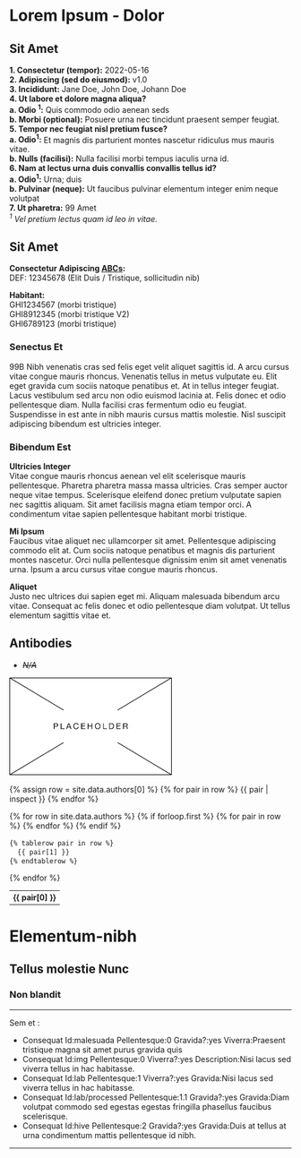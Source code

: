 # Lorem Ipsum - Dolor
													
## Sit Amet  
**1. Consectetur (tempor):** 2022-05-16   
**2. Adipiscing (sed do eiusmod):** v1.0  
**3. Incididunt:** Jane Doe, John Doe, Johann Doe  
**4. Ut labore et dolore magna aliqua?   
    a.	Odio <sup>1</sup>:** Quis commodo odio aenean seds  
    **b. Morbi  (optional):** Posuere urna nec tincidunt praesent semper feugiat.  
**5. Tempor nec feugiat nisl pretium fusce?**  
    **a.	Odio<sup>1</sup>:** Et magnis dis parturient montes nascetur ridiculus mus mauris vitae.  
    **b.	Nulls (facilisi):** Nulla facilisi morbi tempus iaculis urna id.  
 **6. Nam at lectus urna duis convallis convallis tellus id?**  
    **a.	Odio<sup>1</sup>:** Urna; duis  
    **b.	Pulvinar (neque):** Ut faucibus pulvinar elementum integer enim neque volutpat   
 **7. Ut pharetra:** 99 Amet  
<sup>*1</sup> Vel pretium lectus quam id leo in vitae.*

## Sit Amet 
**Consectetur Adipiscing [ABCs](https://www.google.com/):**  
DEF: 12345678 (Elit Duis / Tristique, sollicitudin nib)

**Habitant:**  
GHI1234567 (morbi tristique)  
GHI8912345 (morbi tristique V2)  
GHI6789123 (morbi tristique)
	
### **Senectus Et**

99B Nibh venenatis cras sed felis eget velit aliquet sagittis id. A arcu cursus vitae congue mauris rhoncus. Venenatis tellus in metus vulputate eu. Elit eget gravida cum sociis natoque penatibus et. At in tellus integer feugiat. Lacus vestibulum sed arcu non odio euismod lacinia at. Felis donec et odio pellentesque diam. Nulla facilisi cras fermentum odio eu feugiat. Suspendisse in est ante in nibh mauris cursus mattis molestie. Nisl suscipit adipiscing bibendum est ultricies integer.

### **Bibendum Est**

**Ultricies Integer**  
Vitae congue mauris rhoncus aenean vel elit scelerisque mauris pellentesque. Pharetra pharetra massa massa ultricies. Cras semper auctor neque vitae tempus. Scelerisque eleifend donec pretium vulputate sapien nec sagittis aliquam. Sit amet facilisis magna etiam tempor orci. A condimentum vitae sapien pellentesque habitant morbi tristique.

**Mi Ipsum**  
Faucibus vitae aliquet nec ullamcorper sit amet. Pellentesque adipiscing commodo elit at. Cum sociis natoque penatibus et magnis dis parturient montes nascetur. Orci nulla pellentesque dignissim enim sit amet venenatis urna. Ipsum a arcu cursus vitae congue mauris rhoncus.

**Aliquet**  
Justo nec ultrices dui sapien eget mi. Aliquam malesuada bibendum arcu vitae. Consequat ac felis donec et odio pellentesque diam volutpat. Ut tellus elementum sagittis vitae et.

## **Antibodies**  
* ~~*N/A*~~

![Placeholder image](/assets/placeholder.png)

{% assign row = site.data.authors[0] %}
{% for pair in row %}
  {{ pair | inspect }}
{% endfor %}

<table>
  {% for row in site.data.authors %}
    {% if forloop.first %}
    <tr>
      {% for pair in row %}
        <th>{{ pair[0] }}</th>
      {% endfor %}
    </tr>
    {% endif %}

    {% tablerow pair in row %}
      {{ pair[1] }}
    {% endtablerow %}
  {% endfor %}
</table>


															
# Elementum-nibh

## Tellus molestie Nunc

### **Non blandit**

---
Sem et :
  - Consequat Id:malesuada
    Pellentesque:0
    Gravida?:yes
    Viverra:Praesent tristique magna sit amet purus gravida quis
  - Consequat Id:img
    Pellentesque:0
    Viverra?:yes
    Description:Nisi lacus sed viverra tellus in hac habitasse.
  - Consequat Id:lab
    Pellentesque:1
    Viverra?:yes
    Gravida:Nisi lacus sed viverra tellus in hac habitasse.
  - Consequat Id:lab/processed
    Pellentesque:1.1
    Gravida?:yes
    Gravida:Diam volutpat commodo sed egestas egestas fringilla phasellus faucibus scelerisque.
  - Consequat Id:hive
    Pellentesque:2
    Gravida?:yes
    Gravida:Duis at tellus at urna condimentum mattis pellentesque id nibh.
---
